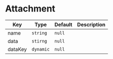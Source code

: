# Attachment

| Key     | Type      | Default | Description                                        |
| ------- | --------- | ------- | -------------------------------------------------- |
| name    | `string`  | `null`  |  |
| data    | `stirng`  | `null`  |  |
| dataKey | `dynamic` | `null`  |  |
